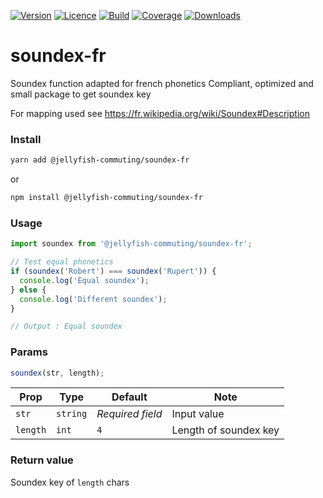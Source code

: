 [![Version](https://img.shields.io/npm/v/@jellyfish-commuting/soundex-fr)](https://www.npmjs.com/package/@jellyfish-commuting/soundex-fr)
[![Licence](https://img.shields.io/npm/l/@jellyfish-commuting/soundex-fr)](https://en.wikipedia.org/wiki/MIT_license)
[![Build](https://img.shields.io/travis/jellyfish-commuting/soundex-fr)](https://travis-ci.org/github/jellyfish-commuting/soundex-fr)
[![Coverage](https://img.shields.io/codecov/c/github/jellyfish-commuting/soundex-fr)](https://codecov.io/gh/jellyfish-commuting/soundex-fr)
[![Downloads](https://img.shields.io/npm/dt/@jellyfish-commuting/soundex-fr)](https://www.npmjs.com/package/@jellyfish-commuting/soundex-fr)

# soundex-fr
Soundex function adapted for french phonetics
Compliant, optimized and small package to get soundex key

For mapping used see https://fr.wikipedia.org/wiki/Soundex#Description


### Install
```bash
yarn add @jellyfish-commuting/soundex-fr
```
or
```bash
npm install @jellyfish-commuting/soundex-fr
```
### Usage
```javascript
import soundex from '@jellyfish-commuting/soundex-fr';

// Test equal phonetics
if (soundex('Robert') === soundex('Rupert')) {
  console.log('Equal soundex');
} else {
  console.log('Different soundex');
}

// Output : Equal soundex
```


### Params

```javascript
soundex(str, length);
```

| Prop     | Type     |  Default         | Note                  |
|----------|----------|------------------|-----------------------|
| `str`    | `string` | _Required field_ | Input value           |
| `length` | `int`    | `4`              | Length of soundex key |


### Return value

Soundex key of `length` chars
